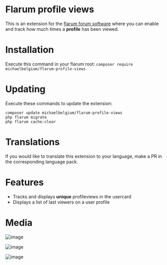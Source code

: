 # Flarum profile views

This is an extension for the [flarum forum software](http://flarum.org) where you can enable and track how much times a **profile** has been viewed.

# Installation

Execute this command in your flarum root: `composer require michaelbelgium/flarum-profile-views`

# Updating
Execute these commands to update the extension:

```
composer update michaelbelgium/flarum-profile-views
php flarum migrate
php flarum cache:clear
```

# Translations
If you would like to translate this extension to your language, make a PR in the corresponding language pack. 

# Features
* Tracks and displays **unique** profileviews in the usercard
* Displays a list of last viewers on a user profile

# Media

![image](http://puu.sh/yxd7o.png)

![image](http://puu.sh/CCJvo.png)

![image](https://i.imgur.com/RSsJYjT.png)